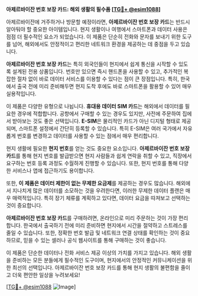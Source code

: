 **아제르바이잔 번호 보장 카드: 해외 생활의 필수품 [[TG💪+ @esim1088](https://t.me/s/esim1088)]**

아제르바이잔에 거주하거나 방문할 예정이라면, **아제르바이잔 번호 보장 카드**는 반드시 알아둬야 할 중요한 아이템입니다. 현지 생활이나 여행에서 스마트폰과 데이터 사용은 점점 더 필수적인 요소가 되었습니다. 이 제품은 단순히 전화와 문자를 보내기 위한 도구를 넘어, 해외에서도 안정적이고 편리한 네트워크 환경을 제공하는 데 중점을 두고 있습니다.

**아제르바이잔 번호 보장 카드**는 특히 외국인들이 현지에서 쉽게 통신을 시작할 수 있도록 설계된 전용 상품입니다. 번호만 있으면 즉시 핸드폰을 사용할 수 있고, 추가적인 복잡한 절차 없이 바로 데이터 서비스를 이용할 수 있다는 점이 큰 장점입니다. 특히, 한국에서 출국 전에 미리 준비해두면 현지 도착 후에도 바로 스마트폰을 활용할 수 있어 매우 실용적입니다.

이 제품은 다양한 유형으로 나뉩니다. **휴대용 데이터 SIM 카드**는 해외에서 데이터를 필요한 경우에 적합합니다. 공항에서 구매할 수 있는 경우도 있지만, 사전에 주문하여 집에서 받아보는 것도 좋은 선택입니다. **E-SIM**은 물리적인 카드가 아닌 디지털 형태로 제공되며, 스마트폰 설정에서 간단히 등록할 수 있습니다. 특히 E-SIM은 여러 국가에서 자유롭게 번호를 변경하고 데이터를 사용할 수 있는 점에서 매우 편리합니다.

현지 생활에 필요한 **현지 번호**를 얻는 것도 중요한 요소입니다. **아제르바이잔 번호 보장 카드**를 통해 현지 번호를 발급받으면 현지 사람들과 쉽게 연락을 취할 수 있고, 직장에서 요구하는 번호 등록 과정도 수월하게 진행할 수 있습니다. 또한, 현지 번호를 통해 다양한 서비스나 앱에 접근하기도 용이합니다.

또한, **이 제품은 데이터 제한이 없는 무제한 요금제**를 제공하는 경우도 많습니다. 해외에서 지나치게 많은 데이터를 소모하는 것을 우려한다면, 이러한 무제한 데이터 플랜은 매우 매력적입니다. 특히 장기 체류를 계획하고 있다면, 데이터 요금을 따져보고 선택하는 것이 중요합니다.

**아제르바이잔 번호 보장 카드**를 구매하려면, 온라인으로 미리 주문하는 것이 가장 편리합니다. 한국에서 출국하기 전에 미리 준비하면 현지에서 시간을 절약하고 스트레스를 줄일 수 있습니다. 또한, 정확한 번호 발급 및 네트워크 연결 상태를 확인하는 것이 중요하므로, 믿을 수 있는 셀러나 공식 웹사이트를 통해 구매하는 것이 좋습니다.

이 제품은 단순한 데이터나 전화 서비스 제공 이상의 가치를 가지고 있습니다. 해외 생활을 준비하는 모든 분들에게 필수적인 도구이며, 현지에서의 안정적인 커뮤니케이션을 위한 최선의 선택입니다. 아제르바이잔 번호 보장 카드를 통해 현지 생활의 불편함을 줄이고 더욱 편안한 일상을 누려보세요! 

[[TG💪+ @esim1088](https://t.me/s/esim1088) ![Image](https://i.postimg.cc/Y0z9fWf4/image.png)]